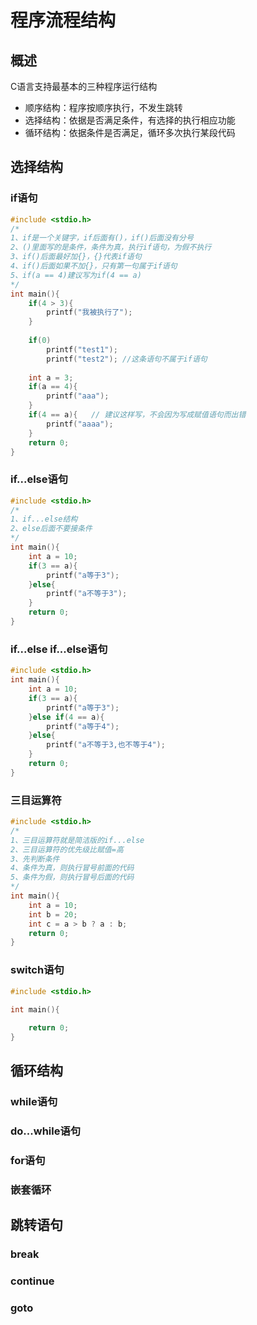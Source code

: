 # 程序流程结构

## 概述

C语言支持最基本的三种程序运行结构

- 顺序结构：程序按顺序执行，不发生跳转
- 选择结构：依据是否满足条件，有选择的执行相应功能
- 循环结构：依据条件是否满足，循环多次执行某段代码

## 选择结构

### if语句

``` c
#include <stdio.h>
/*
1、if是一个关键字，if后面有()，if()后面没有分号
2、()里面写的是条件，条件为真，执行if语句，为假不执行
3、if()后面最好加{}，{}代表if语句
4、if()后面如果不加{}，只有第一句属于if语句
5、if(a == 4)建议写为if(4 == a)
*/
int main(){
    if(4 > 3){
        printf("我被执行了");
    }
    
    if(0)
        printf("test1");
    	printf("test2"); //这条语句不属于if语句
    
    int a = 3;
    if(a == 4){
        printf("aaa");
    }
    if(4 == a){   // 建议这样写，不会因为写成赋值语句而出错
        printf("aaaa");
    }
    return 0;
}
```

### if...else语句

```c
#include <stdio.h>
/*
1、if...else结构
2、else后面不要接条件
*/
int main(){
    int a = 10;
    if(3 == a){
        printf("a等于3");
    }else{
        printf("a不等于3");
    }
    return 0;
}
```

### if...else if...else语句

```c
#include <stdio.h>
int main(){
    int a = 10;
    if(3 == a){
        printf("a等于3");
    }else if(4 == a){
        printf("a等于4");
    }else{
        printf("a不等于3,也不等于4");
    }
    return 0;
}
```

### 三目运算符

```c
#include <stdio.h>
/*
1、三目运算符就是简洁版的if...else
2、三目运算符的优先级比赋值=高
3、先判断条件
4、条件为真，则执行冒号前面的代码
5、条件为假，则执行冒号后面的代码
*/
int main(){
    int a = 10;
    int b = 20;
    int c = a > b ? a : b;
    return 0;
}
```

### switch语句

```c
#include <stdio.h>

int main(){
    
    return 0;
}
```

## 循环结构

### while语句

### do...while语句

### for语句

### 嵌套循环

## 跳转语句

### break

### continue

### goto